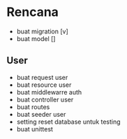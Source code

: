 # Rencana
- buat migration [v]
- buat model []
## User
- buat request user
- buat resource user
- buat middlewarre auth
- buat controller user
- buat routes
- buat seeder user
- setting reset database untuk testing
- buat unittest 